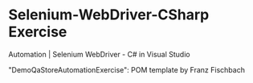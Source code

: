 # Selenium-WebDriver-CSharp Exercise
Automation | Selenium WebDriver - C# in Visual Studio

"DemoQaStoreAutomationExercise": POM template by Franz Fischbach

